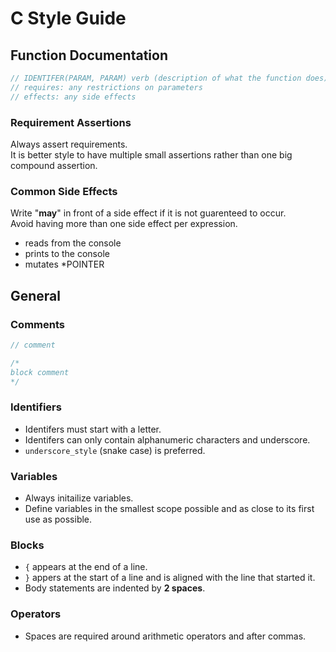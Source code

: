 # C Style Guide

## Function Documentation
```C
// IDENTIFER(PARAM, PARAM) verb (description of what the function does)
// requires: any restrictions on parameters
// effects: any side effects

```

### Requirement Assertions
Always assert requirements. <br>
It is better style to have multiple small assertions rather than one big compound assertion.

### Common Side Effects
Write "**may**" in front of a side effect if it is not guarenteed to occur. <br>
Avoid having more than one side effect per expression. 
- reads from the console
- prints to the console
- mutates *POINTER

## General

### Comments
```C
// comment

/*
block comment 
*/

```

### Identifiers
- Identifers must start with a letter.
- Identifers can only contain alphanumeric characters and underscore.
- `underscore_style` (snake case) is preferred.

### Variables
- Always initailize variables. 
- Define variables in the smallest scope possible and as close to its first use as possible.

### Blocks
- `{` appears at the end of a line.
- `}` appers at the start of a line and is aligned with the line that started it.
- Body statements are indented by **2 spaces**.

### Operators
- Spaces are required around arithmetic operators and after commas.
